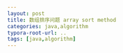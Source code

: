 ```yaml
---
layout: post
title: 数组排序问题 array sort method
categories: java,algorithm
typora-root-url: ..
tags: [java,algorithm]
---
```




